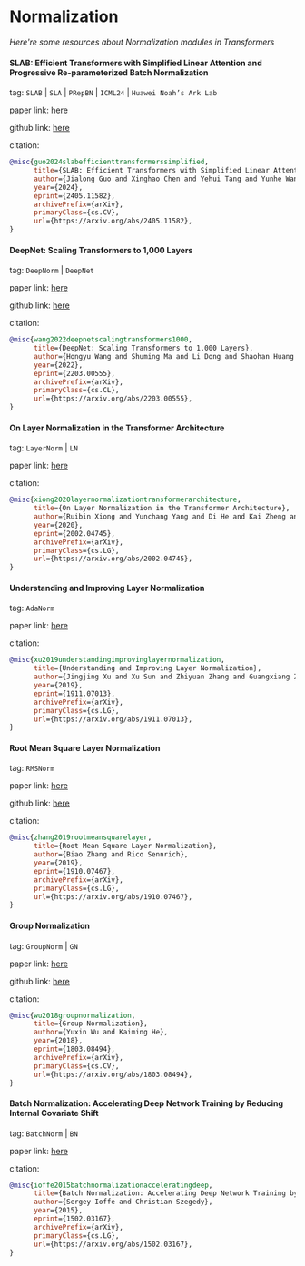 # Normalization
*Here're some resources about Normalization modules in Transformers*


#### SLAB: Efficient Transformers with Simplified Linear Attention and Progressive Re-parameterized Batch Normalization

tag: `SLAB` | `SLA` | `PRepBN` | `ICML24` | `Huawei Noah’s Ark Lab`

paper link: [here](https://arxiv.org/pdf/2405.11582v1)

github link: [here](https://github.com/xinghaochen/SLAB)

citation:

```bibtex
@misc{guo2024slabefficienttransformerssimplified,
      title={SLAB: Efficient Transformers with Simplified Linear Attention and Progressive Re-parameterized Batch Normalization}, 
      author={Jialong Guo and Xinghao Chen and Yehui Tang and Yunhe Wang},
      year={2024},
      eprint={2405.11582},
      archivePrefix={arXiv},
      primaryClass={cs.CV},
      url={https://arxiv.org/abs/2405.11582}, 
}
```


#### DeepNet: Scaling Transformers to 1,000 Layers

tag: `DeepNorm` | `DeepNet`

paper link: [here](https://arxiv.org/pdf/2203.00555)

github link: [here](https://github.com/microsoft/unilm)

citation:

```bibtex
@misc{wang2022deepnetscalingtransformers1000,
      title={DeepNet: Scaling Transformers to 1,000 Layers}, 
      author={Hongyu Wang and Shuming Ma and Li Dong and Shaohan Huang and Dongdong Zhang and Furu Wei},
      year={2022},
      eprint={2203.00555},
      archivePrefix={arXiv},
      primaryClass={cs.CL},
      url={https://arxiv.org/abs/2203.00555}, 
}
```


#### On Layer Normalization in the Transformer Architecture

tag: `LayerNorm` | `LN`

paper link: [here](https://arxiv.org/pdf/2002.04745)

citation:

```bibtex
@misc{xiong2020layernormalizationtransformerarchitecture,
      title={On Layer Normalization in the Transformer Architecture}, 
      author={Ruibin Xiong and Yunchang Yang and Di He and Kai Zheng and Shuxin Zheng and Chen Xing and Huishuai Zhang and Yanyan Lan and Liwei Wang and Tie-Yan Liu},
      year={2020},
      eprint={2002.04745},
      archivePrefix={arXiv},
      primaryClass={cs.LG},
      url={https://arxiv.org/abs/2002.04745}, 
}
```


#### Understanding and Improving Layer Normalization

tag: `AdaNorm`

paper link: [here](https://arxiv.org/pdf/1911.07013)

citation:

```bibtex
@misc{xu2019understandingimprovinglayernormalization,
      title={Understanding and Improving Layer Normalization}, 
      author={Jingjing Xu and Xu Sun and Zhiyuan Zhang and Guangxiang Zhao and Junyang Lin},
      year={2019},
      eprint={1911.07013},
      archivePrefix={arXiv},
      primaryClass={cs.LG},
      url={https://arxiv.org/abs/1911.07013}, 
}
```


#### Root Mean Square Layer Normalization

tag: `RMSNorm`

paper link: [here](https://arxiv.org/pdf/1910.07467)

github link: [here](https://github.com/bzhangGo/rmsnorm)

citation:

```bibtex
@misc{zhang2019rootmeansquarelayer,
      title={Root Mean Square Layer Normalization}, 
      author={Biao Zhang and Rico Sennrich},
      year={2019},
      eprint={1910.07467},
      archivePrefix={arXiv},
      primaryClass={cs.LG},
      url={https://arxiv.org/abs/1910.07467}, 
}
```


#### Group Normalization

tag: `GroupNorm` | `GN`

paper link: [here](https://arxiv.org/pdf/1803.08494)

github link: [here](https://github.com/facebookresearch/Detectron/tree/main/projects/GN)

citation:

```bibtex
@misc{wu2018groupnormalization,
      title={Group Normalization}, 
      author={Yuxin Wu and Kaiming He},
      year={2018},
      eprint={1803.08494},
      archivePrefix={arXiv},
      primaryClass={cs.CV},
      url={https://arxiv.org/abs/1803.08494}, 
}
```


#### Batch Normalization: Accelerating Deep Network Training by Reducing Internal Covariate Shift

tag: `BatchNorm` | `BN`

paper link: [here](https://arxiv.org/pdf/1502.03167)

citation:

```bibtex
@misc{ioffe2015batchnormalizationacceleratingdeep,
      title={Batch Normalization: Accelerating Deep Network Training by Reducing Internal Covariate Shift}, 
      author={Sergey Ioffe and Christian Szegedy},
      year={2015},
      eprint={1502.03167},
      archivePrefix={arXiv},
      primaryClass={cs.LG},
      url={https://arxiv.org/abs/1502.03167}, 
}
```